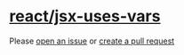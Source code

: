 [react/jsx-uses-vars](https://github.com/yannickcr/eslint-plugin-react/tree/master/docs/rules/jsx-uses-vars.md)
===============================================================================================================
Please [open an issue](https://github.com/professional-js/eslint-config/issues/new)
or [create a pull request](https://github.com/professional-js/eslint-config/edit/main/src/rules-configurations/react/jsx-uses-vars.md)
